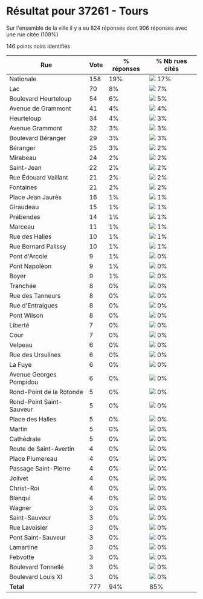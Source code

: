 # Résultat pour 37261 - Tours

Sur l'ensemble de la ville il y a eu 824 réponses dont 906 réponses avec une rue citée (109%)

146 points noirs identifiés

| Rue | Vote | % réponses | % Nb rues cités|
|-----|------|------------|----------------|
| Nationale | 158 | 19% | <img src="../../img/bar_17.gif" />&nbsp;17%|
| Lac | 70 | 8% | <img src="../../img/bar_7.gif" />&nbsp;7%|
| Boulevard Heurteloup | 54 | 6% | <img src="../../img/bar_5.gif" />&nbsp;5%|
| Avenue de Grammont | 41 | 4% | <img src="../../img/bar_4.gif" />&nbsp;4%|
| Heurteloup | 34 | 4% | <img src="../../img/bar_3.gif" />&nbsp;3%|
| Avenue Grammont | 32 | 3% | <img src="../../img/bar_3.gif" />&nbsp;3%|
| Boulevard Béranger | 29 | 3% | <img src="../../img/bar_3.gif" />&nbsp;3%|
| Béranger | 25 | 3% | <img src="../../img/bar_2.gif" />&nbsp;2%|
| Mirabeau | 24 | 2% | <img src="../../img/bar_2.gif" />&nbsp;2%|
| Saint-Jean | 22 | 2% | <img src="../../img/bar_2.gif" />&nbsp;2%|
| Rue Édouard Vaillant | 21 | 2% | <img src="../../img/bar_2.gif" />&nbsp;2%|
| Fontaines | 21 | 2% | <img src="../../img/bar_2.gif" />&nbsp;2%|
| Place Jean Jaurès | 16 | 1% | <img src="../../img/bar_1.gif" />&nbsp;1%|
| Giraudeau | 15 | 1% | <img src="../../img/bar_1.gif" />&nbsp;1%|
| Prébendes | 14 | 1% | <img src="../../img/bar_1.gif" />&nbsp;1%|
| Marceau | 11 | 1% | <img src="../../img/bar_1.gif" />&nbsp;1%|
| Rue des Halles | 10 | 1% | <img src="../../img/bar_1.gif" />&nbsp;1%|
| Rue Bernard Palissy | 10 | 1% | <img src="../../img/bar_1.gif" />&nbsp;1%|
| Pont d'Arcole | 9 | 1% | <img src="../../img/bar_0.gif" />&nbsp;0%|
| Pont Napoléon | 9 | 1% | <img src="../../img/bar_0.gif" />&nbsp;0%|
| Boyer | 9 | 1% | <img src="../../img/bar_0.gif" />&nbsp;0%|
| Tranchée | 8 | 0% | <img src="../../img/bar_0.gif" />&nbsp;0%|
| Rue des Tanneurs | 8 | 0% | <img src="../../img/bar_0.gif" />&nbsp;0%|
| Rue d'Entraigues | 8 | 0% | <img src="../../img/bar_0.gif" />&nbsp;0%|
| Pont Wilson | 8 | 0% | <img src="../../img/bar_0.gif" />&nbsp;0%|
| Liberté | 7 | 0% | <img src="../../img/bar_0.gif" />&nbsp;0%|
| Cour | 7 | 0% | <img src="../../img/bar_0.gif" />&nbsp;0%|
| Velpeau | 6 | 0% | <img src="../../img/bar_0.gif" />&nbsp;0%|
| Rue des Ursulines | 6 | 0% | <img src="../../img/bar_0.gif" />&nbsp;0%|
| La Fuye | 6 | 0% | <img src="../../img/bar_0.gif" />&nbsp;0%|
| Avenue Georges Pompidou | 6 | 0% | <img src="../../img/bar_0.gif" />&nbsp;0%|
| Rond-Point de la Rotonde | 5 | 0% | <img src="../../img/bar_0.gif" />&nbsp;0%|
| Rond-Point Saint-Sauveur | 5 | 0% | <img src="../../img/bar_0.gif" />&nbsp;0%|
| Place des Halles | 5 | 0% | <img src="../../img/bar_0.gif" />&nbsp;0%|
| Martin | 5 | 0% | <img src="../../img/bar_0.gif" />&nbsp;0%|
| Cathédrale | 5 | 0% | <img src="../../img/bar_0.gif" />&nbsp;0%|
| Route de Saint-Avertin | 4 | 0% | <img src="../../img/bar_0.gif" />&nbsp;0%|
| Place Plumereau | 4 | 0% | <img src="../../img/bar_0.gif" />&nbsp;0%|
| Passage Saint-Pierre | 4 | 0% | <img src="../../img/bar_0.gif" />&nbsp;0%|
| Jolivet | 4 | 0% | <img src="../../img/bar_0.gif" />&nbsp;0%|
| Christ-Roi | 4 | 0% | <img src="../../img/bar_0.gif" />&nbsp;0%|
| Blanqui | 4 | 0% | <img src="../../img/bar_0.gif" />&nbsp;0%|
| Wagner | 3 | 0% | <img src="../../img/bar_0.gif" />&nbsp;0%|
| Saint-Sauveur | 3 | 0% | <img src="../../img/bar_0.gif" />&nbsp;0%|
| Rue Lavoisier | 3 | 0% | <img src="../../img/bar_0.gif" />&nbsp;0%|
| Pont Saint-Sauveur | 3 | 0% | <img src="../../img/bar_0.gif" />&nbsp;0%|
| Lamartine | 3 | 0% | <img src="../../img/bar_0.gif" />&nbsp;0%|
| Febvotte | 3 | 0% | <img src="../../img/bar_0.gif" />&nbsp;0%|
| Boulevard Tonnellé | 3 | 0% | <img src="../../img/bar_0.gif" />&nbsp;0%|
| Boulevard Louis XI | 3 | 0% | <img src="../../img/bar_0.gif" />&nbsp;0%|
| **Total** | 777 | 94% | 85%|
